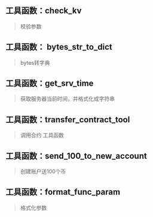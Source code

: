 
## 工具函数：check_kv
> 校验参数

## 工具函数： bytes_str_to_dict
> bytes转字典

## 工具函数：get_srv_time
> 获取服务器当前时间，并格式化成字符串

## 工具函数：transfer_contract_tool
> 调用合约 工具函数

## 工具函数：send_100_to_new_account
> 创建账户送100个币

## 工具函数：format_func_param
> 格式化参数




